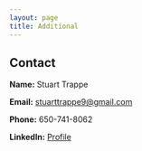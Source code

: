 ```yaml
---
layout: page
title: Additional
---
```

## Contact



**Name:** Stuart Trappe


**Email:** stuarttrappe9@gmail.com


**Phone:** 650-741-8062


**LinkedIn:** [Profile](https://www.linkedin.com/in/stuart-trappe/)
